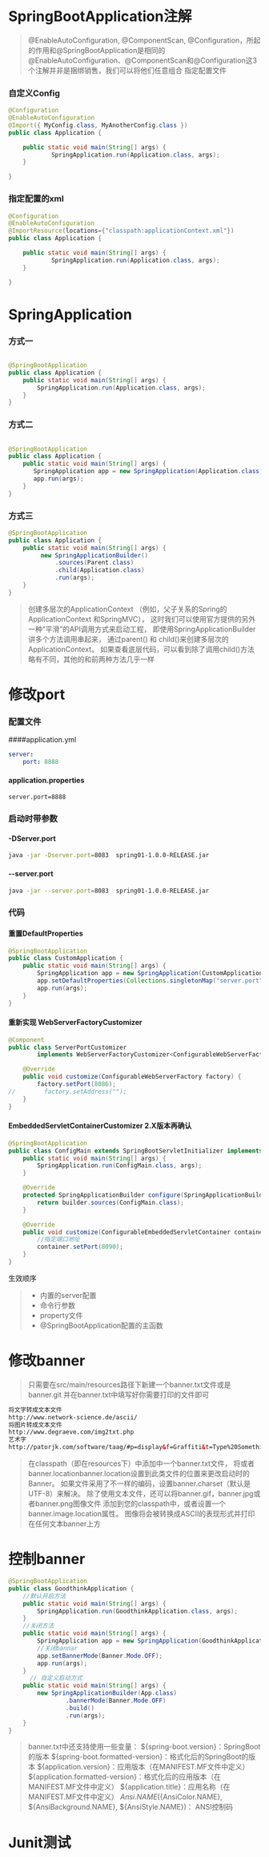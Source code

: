 # SpringBootApplication注解



> @EnableAutoConfiguration, @ComponentScan, @Configuration，所起的作用和@SpringBootApplication是相同的
>@EnableAutoConfiguration、@ComponentScan和@Configuration这3个注解并非是捆绑销售，我们可以将他们任意组合
指定配置文件
### 自定义Config
```java
@Configuration
@EnableAutoConfiguration
@Import({ MyConfig.class, MyAnotherConfig.class })
public class Application {

    public static void main(String[] args) {
            SpringApplication.run(Application.class, args);
    }

}
```
### 指定配置的xml
```java
@Configuration
@EnableAutoConfiguration
@ImportResource(locations={"classpath:applicationContext.xml"})
public class Application {

    public static void main(String[] args) {
            SpringApplication.run(Application.class, args);
    }

}
```
# SpringApplication
### 方式一
```java

@SpringBootApplication 
public class Application {
    public static void main(String[] args) {
        SpringApplication.run(Application.class, args);
    }
}
```
### 方式二
```java

@SpringBootApplication 
public class Application {
    public static void main(String[] args) {
       SpringApplication app = new SpringApplication(Application.class);
       app.run(args);
    }
}
```
### 方式三
```java
@SpringBootApplication 
public class Application {
    public static void main(String[] args) {
         new SpringApplicationBuilder()
             .sources(Parent.class)
             .child(Application.class)
             .run(args);
    }
}
```
> 创建多层次的ApplicationContext （例如，父子关系的Spring的ApplicationContext 和SpringMVC），
> 这时我们可以使用官方提供的另外一种“平滑”的API调用方式来启动工程，
> 即使用SpringApplicationBuilder讲多个方法调用串起来，
> 通过parent() 和 child()来创建多层次的ApplicationContext。
> 如果查看底层代码，可以看到除了调用child()方法略有不同，其他的和前两种方法几乎一样


# 修改port
###  配置文件  
####application.yml
```yaml
server:
    port: 8888
```
#### application.properties
```properties
server.port=8888
```
### 启动时带参数
#### -DServer.port
```bash
java -jar -Dserver.port=8083  spring01-1.0.0-RELEASE.jar
```
#### --server.port
```bash
java -jar --server.port=8083  spring01-1.0.0-RELEASE.jar
```
### 代码 
#### 重置DefaultProperties
```java
@SpringBootApplication
public class CustomApplication {
    public static void main(String[] args) {
        SpringApplication app = new SpringApplication(CustomApplication.class);
        app.setDefaultProperties(Collections.singletonMap("server.port", "8083"));
        app.run(args);
    }
}
```
#### 重新实现 WebServerFactoryCustomizer
```java
@Component
public class ServerPortCustomizer
        implements WebServerFactoryCustomizer<ConfigurableWebServerFactory> {

    @Override
    public void customize(ConfigurableWebServerFactory factory) {
        factory.setPort(8086);
//        factory.setAddress("");
    }
}
```
#### EmbeddedServletContainerCustomizer 2.X版本再确认
```java
@SpringBootApplication
public class ConfigMain extends SpringBootServletInitializer implements EmbeddedServletContainerCustomizer {  
    public static void main(String[] args) {  
        SpringApplication.run(ConfigMain.class, args);  
    }  

    @Override  
    protected SpringApplicationBuilder configure(SpringApplicationBuilder builder) {  
        return builder.sources(ConfigMain.class);  
    }  

    @Override  
    public void customize(ConfigurableEmbeddedServletContainer container) {
        //指定端口地址
        container.setPort(8090);  
    }  
}
```
生效顺序
> + 内置的server配置
> + 命令行参数
> + property文件
> + @SpringBootApplication配置的主函数


# 修改banner
> 只需要在src/main/resources路径下新建一个banner.txt文件或是banner.git
> 并在banner.txt中填写好你需要打印的文件即可
```html
将文字转成文本文件
http://www.network-science.de/ascii/
将图片转成文本文件
http://www.degraeve.com/img2txt.php 
艺术字 
http://patorjk.com/software/taag/#p=display&f=Graffiti&t=Type%20Something%20
```
> 在classpath（即在resources下）中添加中一个banner.txt文件，
> 将或者banner.locationbanner.location设置到此类文件的位置来更改启动时的Banner。
> 如果文件采用了不一样的编码，设置banner.charset（默认是UTF-8）来解决。
> 除了使用文本文件，还可以将banner.gif，banner.jpg或者banner.png图像文件
> 添加到您的classpath中，或者设置一个banner.image.location属性。
> 图像将会被转换成ASCII的表现形式并打印在任何文本banner上方

# 控制banner
```java
@SpringBootApplication
public class GoodthinkApplication {
    //默认开启方法
    public static void main(String[] args) {
        SpringApplication.run(GoodthinkApplication.class, args);
    }
    //关闭方法
    public static void main(String[] args) {
        SpringApplication app = new SpringApplication(GoodthinkApplication.class);
        //关闭bannar
        app.setBannerMode(Banner.Mode.OFF);
        app.run(args);   
    }
      // 自定义启动方式
    public static void main(String[] args) {
        new SpringApplicationBuilder(App.class)
                .bannerMode(Banner.Mode.OFF)
                .build()
                .run(args);
    }
}
```
> banner.txt中还支持使用一些变量：
> ${spring-boot.version}：SpringBoot的版本
> ${spring-boot.formatted-version}：格式化后的SpringBoot的版本
> ${application.version}：应用版本（在MANIFEST.MF文件中定义）
> ${application.formatted-version}：格式化后的应用版本（在MANIFEST.MF文件中定义） 
> ${application.title}：应用名称（在MANIFEST.MF文件中定义）
> ${Ansi.NAME} (${AnsiColor.NAME}, ${AnsiBackground.NAME}, ${AnsiStyle.NAME})： ANSI控制码

# Junit测试